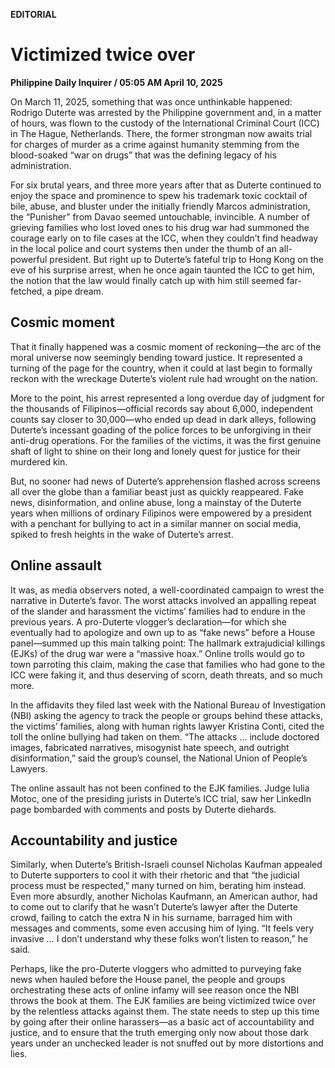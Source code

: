 **EDITORIAL**

# Victimized twice over

****Philippine Daily Inquirer / 05:05 AM April 10, 2025****







On March 11, 2025, something that was once unthinkable happened: Rodrigo Duterte was arrested by the Philippine government and, in a matter of hours, was flown to the custody of the International Criminal Court (ICC) in The Hague, Netherlands. There, the former strongman now awaits trial for charges of murder as a crime against humanity stemming from the blood-soaked “war on drugs” that was the defining legacy of his administration.

For six brutal years, and three more years after that as Duterte continued to enjoy the space and prominence to spew his trademark toxic cocktail of bile, abuse, and bluster under the initially friendly Marcos administration, the “Punisher” from Davao seemed untouchable, invincible. A number of grieving families who lost loved ones to his drug war had summoned the courage early on to file cases at the ICC, when they couldn’t find headway in the local police and court systems then under the thumb of an all-powerful president. But right up to Duterte’s fateful trip to Hong Kong on the eve of his surprise arrest, when he once again taunted the ICC to get him, the notion that the law would finally catch up with him still seemed far-fetched, a pipe dream.

## Cosmic moment

That it finally happened was a cosmic moment of reckoning—the arc of the moral universe now seemingly bending toward justice. It represented a turning of the page for the country, when it could at last begin to formally reckon with the wreckage Duterte’s violent rule had wrought on the nation.

More to the point, his arrest represented a long overdue day of judgment for the thousands of Filipinos—official records say about 6,000, independent counts say closer to 30,000—who ended up dead in dark alleys, following Duterte’s incessant goading of the police forces to be unforgiving in their anti-drug operations. For the families of the victims, it was the first genuine shaft of light to shine on their long and lonely quest for justice for their murdered kin.

But, no sooner had news of Duterte’s apprehension flashed across screens all over the globe than a familiar beast just as quickly reappeared. Fake news, disinformation, and online abuse, long a mainstay of the Duterte years when millions of ordinary Filipinos were empowered by a president with a penchant for bullying to act in a similar manner on social media, spiked to fresh heights in the wake of Duterte’s arrest.

## Online assault

It was, as media observers noted, a well-coordinated campaign to wrest the narrative in Duterte’s favor. The worst attacks involved an appalling repeat of the slander and harassment the victims’ families had to endure in the previous years. A pro-Duterte vlogger’s declaration—for which she eventually had to apologize and own up to as “fake news” before a House panel—summed up this main talking point: The hallmark extrajudicial killings (EJKs) of the drug war were a “massive hoax.” Online trolls would go to town parroting this claim, making the case that families who had gone to the ICC were faking it, and thus deserving of scorn, death threats, and so much more.

In the affidavits they filed last week with the National Bureau of Investigation (NBI) asking the agency to track the people or groups behind these attacks, the victims’ families, along with human rights lawyer Kristina Conti, cited the toll the online bullying had taken on them. “The attacks … include doctored images, fabricated narratives, misogynist hate speech, and outright disinformation,” said the group’s counsel, the National Union of People’s Lawyers.

The online assault has not been confined to the EJK families. Judge Iulia Motoc, one of the presiding jurists in Duterte’s ICC trial, saw her LinkedIn page bombarded with comments and posts by Duterte diehards.

## Accountability and justice

Similarly, when Duterte’s British-Israeli counsel Nicholas Kaufman appealed to Duterte supporters to cool it with their rhetoric and that “the judicial process must be respected,” many turned on him, berating him instead. Even more absurdly, another Nicholas Kaufmann, an American author, had to come out to clarify that he wasn’t Duterte’s lawyer after the Duterte crowd, failing to catch the extra N in his surname, barraged him with messages and comments, some even accusing him of lying. “It feels very invasive … I don’t understand why these folks won’t listen to reason,” he said.

Perhaps, like the pro-Duterte vloggers who admitted to purveying fake news when hauled before the House panel, the people and groups orchestrating these acts of online infamy will see reason once the NBI throws the book at them. The EJK families are being victimized twice over by the relentless attacks against them. The state needs to step up this time by going after their online harassers—as a basic act of accountability and justice, and to ensure that the truth emerging only now about those dark years under an unchecked leader is not snuffed out by more distortions and lies.